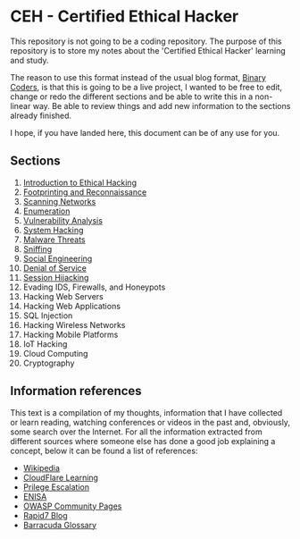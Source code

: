 # CEH - Certified Ethical Hacker

This repository is not going to be a coding repository. The purpose of this repository is to store my notes about the 'Certified Ethical Hacker' learning and study.

The reason to use this format instead of the usual blog format, [Binary Coders](https://www.binarycoders.dev), is that this is going to be a live project, I wanted to be free to edit, change or redo the different sections and be able to write this in a non-linear way. Be able to review things and add new information to the sections already finished.

I hope, if you have landed here, this document can be of any use for you.

## Sections

1. [Introduction to Ethical Hacking](01-Introduction_to-Ethical_Hacking/README.md)
2. [Footprinting and Reconnaissance](02-Footprinting_and_Reconnaissance/README.md)
3. [Scanning Networks](03-Scanning_Networks/README.md)
4. [Enumeration](04-Enumeration/README.md)
5. [Vulnerability Analysis](05-Vulnerability_Analysis/README.md)
6. [System Hacking](06-System_Hacking/README.md)
7. [Malware Threats](07-Malware_Threats/README.md)
8. [Sniffing](08-Sniffing/README.md)
9. [Social Engineering](09-Social_Engineering/README.md)
10. [Denial of Service](10-Denial_of_Services/README.md)
11. [Session Hijacking](11-Session_Hijacking/README.md)
12. Evading IDS, Firewalls, and Honeypots
13. Hacking Web Servers
14. Hacking Web Applications
15. SQL Injection
16. Hacking Wireless Networks
17. Hacking Mobile Platforms
18. IoT Hacking
19. Cloud Computing
20. Cryptography

## Information references

This text is a compilation of my thoughts, information that I have collected or learn reading, watching conferences or videos in the past and, obviously, some search over the Internet. For all the information extracted from different sources where someone else has done a good job explaining a concept, below it can be found a list of references:

* [Wikipedia](https://en.wikipedia.org/wiki/Main_Page)
* [CloudFlare Learning](https://www.cloudflare.com/learning)
* [Prilege Escalation](https://www.netsparker.com/blog/web-security/privilege-escalation/)
* [ENISA](https://www.enisa.europa.eu/topics/csirts-in-europe/glossary)
* [OWASP Community Pages](https://owasp.org/www-community/)
* [Rapid7 Blog](https://blog.rapid7.com)
* [Barracuda Glossary](https://www.barracuda.com/glossary)
